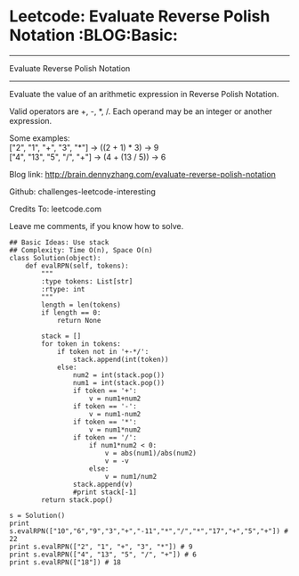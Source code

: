 # Leetcode: Evaluate Reverse Polish Notation     :BLOG:Basic:


---

Evaluate Reverse Polish Notation  

---

Evaluate the value of an arithmetic expression in Reverse Polish Notation.  

Valid operators are +, -, \*, /. Each operand may be an integer or another expression.  

Some examples:  
  ["2", "1", "+", "3", "\*"] -> ((2 + 1) \* 3) -> 9  
  ["4", "13", "5", "/", "+"] -> (4 + (13 / 5)) -> 6  

Blog link: <http://brain.dennyzhang.com/evaluate-reverse-polish-notation>  

Github: challenges-leetcode-interesting  

Credits To: leetcode.com  

Leave me comments, if you know how to solve.  

    ## Basic Ideas: Use stack
    ## Complexity: Time O(n), Space O(n)
    class Solution(object):
        def evalRPN(self, tokens):
            """
            :type tokens: List[str]
            :rtype: int
            """
            length = len(tokens)
            if length == 0:
                return None
    
            stack = []
            for token in tokens:
                if token not in '+-*/':
                    stack.append(int(token))
                else:
                    num2 = int(stack.pop())
                    num1 = int(stack.pop())
                    if token == '+':
                        v = num1+num2
                    if token == '-':
                        v = num1-num2
                    if token == '*':
                        v = num1*num2
                    if token == '/':
                        if num1*num2 < 0:
                            v = abs(num1)/abs(num2)
                            v = -v
                        else:
                            v = num1/num2
                    stack.append(v)
                    #print stack[-1]
            return stack.pop()
    
    s = Solution()
    print s.evalRPN(["10","6","9","3","+","-11","*","/","*","17","+","5","+"]) # 22
    print s.evalRPN(["2", "1", "+", "3", "*"]) # 9
    print s.evalRPN(["4", "13", "5", "/", "+"]) # 6
    print s.evalRPN(["18"]) # 18